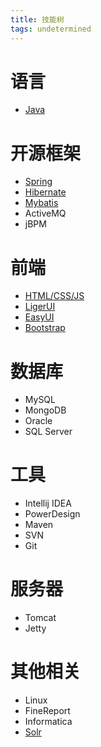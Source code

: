 ```yaml
---
title: 技能树
tags: undetermined
---
```

# 语言
* [Java](http://docs.oracle.com/javase/8/docs/api/)

# 开源框架
* [Spring](https://docs.spring.io/spring/docs/current/spring-framework-reference/htmlsingle/)
* [Hibernate](http://docs.jboss.org/hibernate/orm/5.0/userguide/html_single/Hibernate_User_Guide.html)
* [Mybatis](http://www.mybatis.org/mybatis-3/zh/)
* ActiveMQ
* jBPM

# 前端
* [HTML/CSS/JS](http://www.w3school.com.cn/)
* [LigerUI](http://www.ligerui.com/api/)
* [EasyUI](http://www.jeasyui.com/documentation/)
* [Bootstrap](http://v3.bootcss.com/)

# 数据库
* MySQL
* MongoDB
* Oracle
* SQL Server

# 工具
* Intellij IDEA
* PowerDesign
* Maven
* SVN
* Git

# 服务器
* Tomcat
* Jetty

# 其他相关
* Linux
* FineReport
* Informatica
* [Solr](http://lucene.apache.org/solr/guide/7_0)


